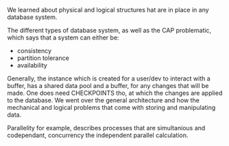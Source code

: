 We learned about physical and logical structures hat are in place in any database system.

The different types of database system, as well as the CAP problematic, which says that a system can either be:
* consistency 
* partition tolerance 
* availability 

Generally, the instance which is created for a user/dev to interact with a buffer, has a shared data pool and a buffer, for any changes that will be made.
One does need CHECKPOINTS tho, at which the changes are applied to the database.
We went over the general architecture and how the mechanical and logical problems that come with storing and manipulating data.

Parallelity for example, describes processes that are simultanious and codependant, concurrency the independent parallel calculation.
